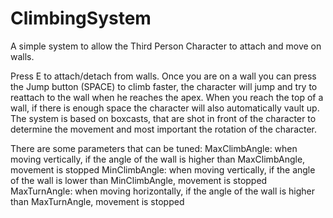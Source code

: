 # ClimbingSystem

A simple system to allow the Third Person Character to attach and move on walls.

Press E to attach/detach from walls.
Once you are on a wall you can press the Jump button (SPACE) to climb faster, the character will jump and try to reattach to the wall when he reaches the apex.
When you reach the top of a wall, if there is enough space the character will also automatically vault up.
The system is based on boxcasts, that are shot in front of the character to determine the movement and most important the rotation of the character.

There are some parameters that can be tuned:
  MaxClimbAngle: when moving vertically, if the angle of the wall is higher than MaxClimbAngle, movement is stopped
  MinClimbAngle: when moving vertically, if the angle of the wall is lower than MinClimbAngle, movement is stopped
  MaxTurnAngle: when moving horizontally, if the angle of the wall is higher than MaxTurnAngle, movement is stopped
